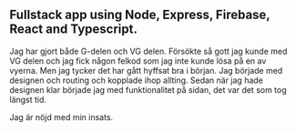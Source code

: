 ## Fullstack app using Node, Express, Firebase, React and Typescript.

Jag har gjort både G-delen och VG delen. Försökte så gott jag kunde med VG delen och jag fick någon felkod som jag inte kunde lösa på en av vyerna. Men jag tycker det har gått hyffsat bra i början. Jag började med designen och routing och kopplade ihop allting. Sedan när jag hade designen klar började jag med funktionalitet på sidan, det var det som tog längst tid.

Jag är nöjd med min insats.
